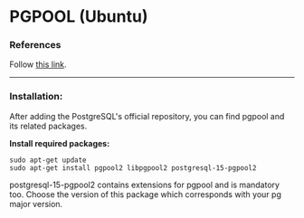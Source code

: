 # PGPOOL (Ubuntu)

### References

Follow [this link](./pgpool%20references.md).


---



### Installation:

After adding the PostgreSQL's official repository, you can find pgpool and its related packages.

**Install required packages:**

```shell
sudo apt-get update
sudo apt-get install pgpool2 libpgpool2 postgresql-15-pgpool2
```

postgresql-15-pgpool2 contains extensions for pgpool and is mandatory too. Choose the version of this package which corresponds with your pg major version.
